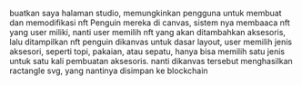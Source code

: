 buatkan saya halaman studio, memungkinkan pengguna untuk membuat dan memodifikasi nft Penguin mereka di canvas, sistem nya membaaca nft yang user miliki, nanti user memilih nft yang akan ditambahkan aksesoris, lalu ditampilkan nft penguin dikanvas untuk dasar layout, user memilih jenis aksesori, seperti topi, pakaian, atau sepatu, hanya bisa memilih satu jenis untuk satu kali pembuatan aksesoris. nanti dikanvas tersebut menghasilkan ractangle svg, yang nantinya disimpan ke blockchain
